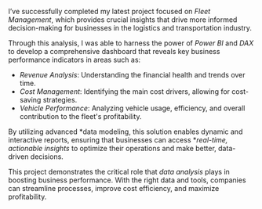  I’ve successfully completed my latest project focused on *Fleet Management*, which provides crucial insights that drive more informed decision-making for businesses in the logistics and transportation industry.

Through this analysis, I was able to harness the power of *Power BI* and *DAX* to develop a comprehensive dashboard that reveals key business performance indicators in areas such as:

- *Revenue Analysis*: Understanding the financial health and trends over time.
- *Cost Management*: Identifying the main cost drivers, allowing for cost-saving strategies.
- *Vehicle Performance*: Analyzing vehicle usage, efficiency, and overall contribution to the fleet's profitability.

By utilizing advanced *data modeling, this solution enables dynamic and interactive reports, ensuring that businesses can access **real-time, actionable insights* to optimize their operations and make better, data-driven decisions. 

This project demonstrates the critical role that *data analysis* plays in boosting business performance. With the right data and tools, companies can streamline processes, improve cost efficiency, and maximize profitability.
